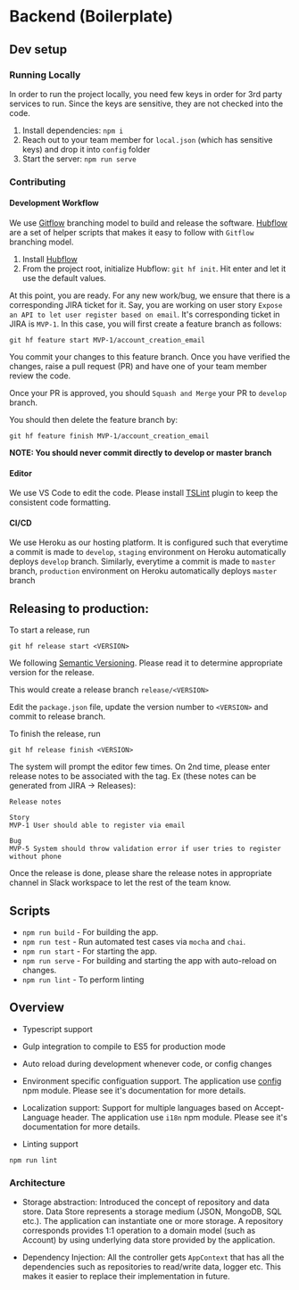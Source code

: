 # Backend (Boilerplate)

## Dev setup
### Running Locally
In order to run the project locally, you need few keys in order for 3rd party services to run. Since the keys are sensitive, they are not checked into the code.

1. Install dependencies: `npm i`
2. Reach out to your team member for `local.json` (which has sensitive keys) and drop it into `config` folder
3. Start the server: `npm run serve`

### Contributing
#### Development Workflow
We use [Gitflow](https://nvie.com/posts/a-successful-git-branching-model/) branching model to build and release the software. [Hubflow](https://datasift.github.io/gitflow/) are a set of helper scripts that makes it easy to follow with `Gitflow` branching model.

1. Install [Hubflow](https://github.com/datasift/gitflow)
2. From the project root, initialize Hubflow: `git hf init`. Hit enter and let it use the default values.

At this point, you are ready. For any new work/bug, we ensure that there is a corresponding JIRA ticket for it. Say, you are working on user story `Expose an API to let user register based on email`. It's corresponding ticket in JIRA is `MVP-1`. In this case, you will first create a feature branch as follows:
 
```
git hf feature start MVP-1/account_creation_email
```

You commit your changes to this feature branch. Once you have verified the changes, raise a pull request (PR) and have one of your team member review the code.

Once your PR is approved, you should `Squash and Merge` your PR to `develop` branch.

You should then delete the feature branch by:
```
git hf feature finish MVP-1/account_creation_email
```

**NOTE: You should never commit directly to develop or master branch**

#### Editor
We use VS Code to edit the code. Please install [TSLint](https://marketplace.visualstudio.com/items?itemName=ms-vscode.vscode-typescript-tslint-plugin) plugin to keep the consistent code formatting.

#### CI/CD
We use Heroku as our hosting platform. It is configured such that everytime a commit is made to `develop`, `staging` environment on Heroku automatically deploys `develop` branch. Similarly, everytime a commit is made to `master` branch, `production` environment on Heroku automatically deploys `master` branch

## Releasing to production:

To start a release, run
```
git hf release start <VERSION>
```

We following [Semantic Versioning](https://semver.org/). Please read it to determine appropriate version for the release.

This would create a release branch `release/<VERSION>`

Edit the `package.json` file, update the version number to `<VERSION>` and commit to release branch.

To finish the release, run
```
git hf release finish <VERSION>
```

The system will prompt the editor few times. On 2nd time, please enter release notes to be associated with the tag. Ex (these notes can be generated from JIRA -> Releases):

```
Release notes

Story
MVP-1 User should able to register via email

Bug
MVP-5 System should throw validation error if user tries to register without phone

```

Once the release is done, please share the release notes in appropriate channel in Slack workspace to let the rest of the team know.


## Scripts

- `npm run build` - For building the app.
- `npm run test` - Run automated test cases via `mocha` and `chai`.
- `npm run start` - For starting the app.
- `npm run serve` - For building and starting the app with auto-reload on changes.
- `npm run lint` - To perform linting

## Overview

- Typescript support
- Gulp integration to compile to ES5 for production mode
- Auto reload during development whenever code, or config changes

- Environment specific configuation support.
  The application use [config](https://www.npmjs.com/package/config) npm module. Please see it's documentation for more details.

- Localization support: Support for multiple languages based on Accept-Language header.
  The application use `i18n` npm module. Please see it's documentation for more details.

- Linting support

```
npm run lint
```

### Architecture

- Storage abstraction:
  Introduced the concept of repository and data store. Data Store represents a storage medium (JSON, MongoDB, SQL etc.). The application can instantiate one or more storage. A repository corresponds provides 1:1 operation to a domain model (such as Account) by using underlying data store provided by the application.

- Dependency Injection:
  All the controller gets `AppContext` that has all the dependencies such as repositories to read/write data, logger etc. This makes it easier to replace their implementation in future.
